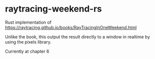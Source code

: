 # raytracing-weekend-rs

Rust implementation of <https://raytracing.github.io/books/RayTracingInOneWeekend.html>

Unlike the book, this output the result directly to a window in realtime by using the pixels library.

Currently at chapter 6
